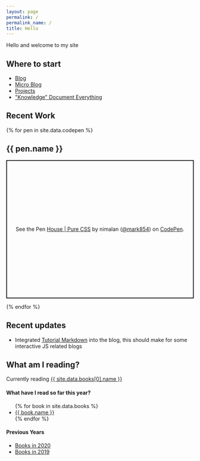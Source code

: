 ```yaml
---
layout: page
permalink: /
permalink_name: /
title: Hello
---
```


Hello and welcome to my site

## Where to start

- [Blog](/blog)
- [Micro Blog](/micro-blog/twtxt.txt)
- [Projects](/projects)
- ["Knowledge" Document Everything](/knowledge)

## Recent Work

{% for pen in site.data.codepen %}
  <h2>{{ pen.name }}</h2>
  <p class="codepen" data-height="372" data-theme-id="dark" data-default-tab="html,result" data-user="mark854" data-slug-hash="{{ pen.hash }}" style="height: 372px; box-sizing: border-box; display: flex; align-items: center; justify-content: center; border: 2px solid; margin: 1em 0; padding: 1em;" data-pen-title="{{ pen.name }}">
    <span>See the Pen <a href="https://codepen.io/mark854/pen/{{ pen.hash }}">
    House | Pure CSS</a> by nimalan (<a href="https://codepen.io/mark854">@mark854</a>)
    on <a href="https://codepen.io">CodePen</a>.</span>
  </p>
{% endfor %}

<script async src="https://cpwebassets.codepen.io/assets/embed/ei.js"></script>

## Recent updates

- Integrated [Tutorial Markdown](https://github.com/tholman/tutorial-markdown) into the blog, this should make for some interactive JS related blogs

## What am I reading?

Currently reading <a href="{{ site.data.books[0].url }}"> {{ site.data.books[0].name }} </a>

#### What have I read so far this year?

<ul>
{% for book in site.data.books %}
  <li>
    <a href="{{ book.url }}">
      {{ book.name }}
    </a>
  </li>
{% endfor %}
</ul>

#### Previous Years

- [Books in 2020](/books/2020)
- [Books in 2019](/books/2019)
